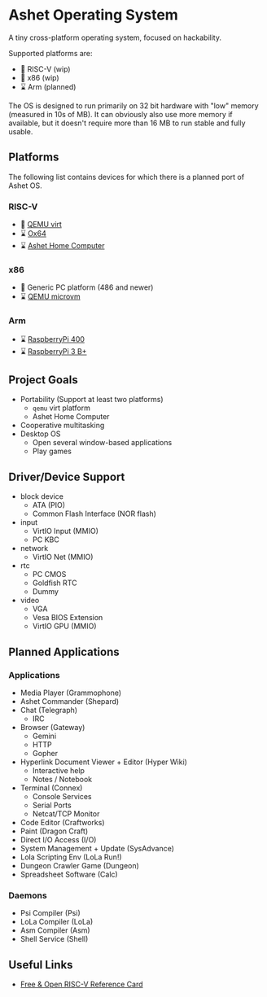 # Ashet Operating System

A tiny cross-platform operating system, focused on hackability.

Supported platforms are:

- 🔧 RISC-V (wip)
- 🔧 x86 (wip)
- ⌛ Arm (planned)

The OS is designed to run primarily on 32 bit hardware with "low" memory (measured in 10s of MB). It can
obviously also use more memory if available, but it doesn't require more than 16 MB to run stable and
fully usable.

## Platforms

The following list contains devices for which there is a planned port of Ashet OS.

### RISC-V

- 🔧 [QEMU virt](https://www.qemu.org/docs/master/system/riscv/virt.html)
- ⌛ [Ox64](https://wiki.pine64.org/wiki/Ox64)
- ⌛ [Ashet Home Computer](https://ashet.computer/product/ashet.htm)

### x86

- 🔧 Generic PC platform (486 and newer)
- ⌛ [QEMU microvm](https://www.qemu.org/docs/master/system/i386/microvm.html)

### Arm

- ⌛ [RaspberryPi 400](https://www.raspberrypi.com/products/raspberry-pi-400/)
- ⌛ [RaspberryPi 3 B+](https://www.raspberrypi.com/products/raspberry-pi-3-model-b-plus/)

## Project Goals

- Portability (Support at least two platforms)
  - `qemu` virt platform
  - Ashet Home Computer
- Cooperative multitasking
- Desktop OS
  - Open several window-based applications
  - Play games

## Driver/Device Support

- block device
  - ATA (PIO)
  - Common Flash Interface (NOR flash)
- input
  - VirtIO Input (MMIO)
  - PC KBC
- network
  - VirtIO Net (MMIO)
- rtc
  - PC CMOS
  - Goldfish RTC
  - Dummy
- video
  - VGA
  - Vesa BIOS Extension
  - VirtIO GPU (MMIO)

## Planned Applications

### Applications

- Media Player (Grammophone)
- Ashet Commander (Shepard)
- Chat (Telegraph)
  - IRC
- Browser (Gateway)
  - Gemini
  - HTTP
  - Gopher
- Hyperlink Document Viewer + Editor (Hyper Wiki)
  - Interactive help
  - Notes / Notebook
- Terminal (Connex)
  - Console Services
  - Serial Ports
  - Netcat/TCP Monitor
- Code Editor (Craftworks)
- Paint (Dragon Craft)
- Direct I/O Access (I/O)
- System Management + Update (SysAdvance)
- Lola Scripting Env (LoLa Run!)
- Dungeon Crawler Game (Dungeon)
- Spreadsheet Software (Calc)

### Daemons

- Psi Compiler (Psi)
- LoLa Compiler (LoLa)
- Asm Compiler (Asm)
- Shell Service (Shell)

## Useful Links

- [Free & Open RISC-V Reference Card](https://www.cl.cam.ac.uk/teaching/1617/ECAD+Arch/files/docs/RISCVGreenCardv8-20151013.pdf)
